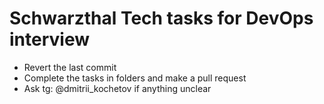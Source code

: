 # Schwarzthal Tech tasks for DevOps interview

- Revert the last commit
- Complete the tasks in folders and make a pull request
- Ask tg: @dmitrii_kochetov if anything unclear
